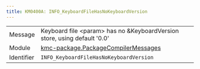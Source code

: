 ```yaml
---
title: KM0400A: INFO_KeyboardFileHasNoKeyboardVersion
---
```


|            |           |
|------------|---------- |
| Message    | Keyboard file &lt;param&gt; has no &amp;KeyboardVersion store, using default '0\.0' |
| Module     | [kmc-package.PackageCompilerMessages](kmc-package.packagecompilermessages) |
| Identifier | `INFO_KeyboardFileHasNoKeyboardVersion` |


